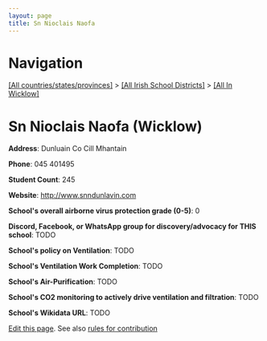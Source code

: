 ```yaml
---
layout: page
title: Sn Nioclais Naofa
---
```

# Navigation

[[All countries/states/provinces]](../../..) > [[All Irish School Districts]](../..) > [[All In Wicklow]](..)

# Sn Nioclais Naofa (Wicklow)

**Address**: Dunluain Co Cill Mhantain

**Phone**: 045 401495

**Student Count**: 245

**Website**: <http://www.snndunlavin.com>

**School's overall airborne virus protection grade (0-5)**: 0

**Discord, Facebook, or WhatsApp group for discovery/advocacy for THIS school**: TODO

**School's policy on Ventilation**: TODO

**School's Ventilation Work Completion**: TODO

**School's Air-Purification**: TODO

**School's CO2 monitoring to actively drive ventilation and filtration**: TODO

**School's Wikidata URL**: TODO


[Edit this page](https://github.com/ventilate-schools/Ireland/edit/main/./Wicklow/Sn_Nioclais_Naofa.md). See also [rules for contribution](../../../contribution-rules/)